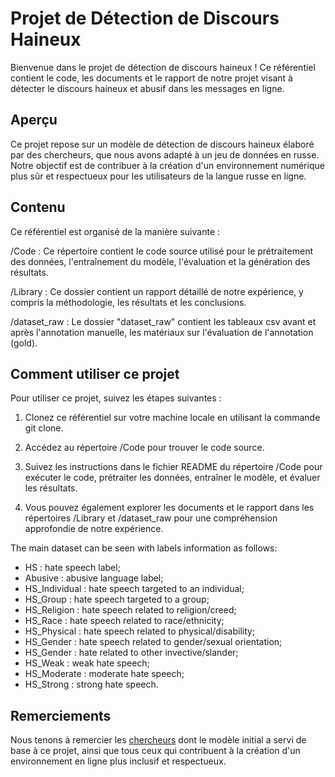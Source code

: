 # Projet de Détection de Discours Haineux

Bienvenue dans le projet de détection de discours haineux ! Ce référentiel contient le code, les documents et le rapport de notre projet visant à détecter le discours haineux et abusif dans les messages en ligne.

## Aperçu

Ce projet repose sur un modèle de détection de discours haineux élaboré par des chercheurs, que nous avons adapté à un jeu de données en russe. Notre objectif est de contribuer à la création d'un environnement numérique plus sûr et respectueux pour les utilisateurs de la langue russe en ligne.


## Contenu

Ce référentiel est organisé de la manière suivante :

/Code : Ce répertoire contient le code source utilisé pour le prétraitement des données, l'entraînement du modèle, l'évaluation et la génération des résultats.

/Library : Ce dossier contient un rapport détaillé de notre expérience, y compris la méthodologie, les résultats et les conclusions.

/dataset_raw : Le dossier "dataset_raw" contient les tableaux csv avant et après l'annotation manuelle, les matériaux sur l'évaluation de l'annotation (gold).

## Comment utiliser ce projet

Pour utiliser ce projet, suivez les étapes suivantes :

1. Clonez ce référentiel sur votre machine locale en utilisant la commande git clone.

2. Accédez au répertoire /Code pour trouver le code source.

3. Suivez les instructions dans le fichier README du répertoire /Code pour exécuter le code, prétraiter les données, entraîner le modèle, et évaluer les résultats.

4. Vous pouvez également explorer les documents et le rapport dans les répertoires /Library et /dataset_raw pour une compréhension approfondie de notre expérience.

The main dataset can be seen with labels information as follows:

- HS : hate speech label;
- Abusive : abusive language label;
- HS_Individual : hate speech targeted to an individual;
- HS_Group : hate speech targeted to a group;
- HS_Religion : hate speech related to religion/creed;
- HS_Race : hate speech related to race/ethnicity;
- HS_Physical : hate speech related to physical/disability;
- HS_Gender : hate speech related to gender/sexual orientation;
- HS_Gender : hate related to other invective/slander;
- HS_Weak : weak hate speech;
- HS_Moderate : moderate hate speech;
- HS_Strong : strong hate speech.

## Remerciements
  
Nous tenons à remercier les [chercheurs](https://aclanthology.org/W19-3506/) dont le modèle initial a servi de base à ce projet, ainsi que tous ceux qui contribuent à la création d'un environnement en ligne plus inclusif et respectueux.


